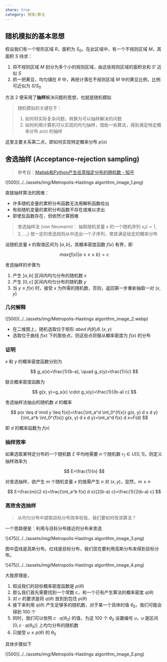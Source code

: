 ```yaml
---
share: true
category: 随笔/算法
---
```


## 随机模拟的基本思想

假设我们有一个矩形区域 $R$，面积为 $S_{0}$。在此区域中，有一个不规则区域 $M$，其面积 $S$ 待求：

1. 将不规则区域 $M$ 划分为多个小的规则区域，由这些规则区域的面积总和 $S'$ 近似 $S$
2. 抓一把黄豆，均匀铺在 $R$ 中，再统计落在不规则区域 $M$ 中的黄豆比例，比例可近似为 $S/S_{0}$

方法 2 便采用了**抽样**解决问题的思想，也就是随机模拟

> 随机模拟的关键在于：
> 1. 如何将实际复杂问题，转换为可以抽样解决的问题
> 2. 如何利用计算机可以实现的均匀抽样，借助一些算法，得到满足特定概率分布 $p(x)$ 的抽样

这里主要关系第二点，即如何实现特定概率分布 $p(x)$

## 舍选抽样 (Acceptance-rejection sampling)

> 参考自：[Matlab和Python产生任意指定分布的随机数 - 知乎](https://zhuanlan.zhihu.com/p/405066589)

![500](../../assets/img/Metropolis-Hastings algorithm_image_1.png)

直接抽样算法的困难：
- 许多随机变量的累积分布函数无法用解析函数给出
- 有些随机变量的累积分布函数不存在或难以求出
- 即使反函数存在，但依然计算困难

> 舍选抽样法 (von Neumann)： 抽取随机变量 $x$ 的一个随机序列 $x_{i}(i=1,2,\dots,)$ 按一定的舍选规则从中选出一个子序列，使其满足给定的概率分布

设随机变量 $x$ 的取值区间为 $[a,b]$，其概率密度函数 $f(x)$ 有界，即

$$
max\{f(x)|a\leq x \leq b\} = c
$$

舍选抽样的步骤为

1. 产生 $[a,b]$ 区间内均匀分布的随机数 $x$
2. 产生 $[0,c]$ 区间内均匀分布的随机数 $y$
3. 当 $y\leq f(x)$ 时，接受 $x$ 为所需的随机数，否则，返回第一步重新抽取一对 $(x,y)$

### 几何解释

![500](../../assets/img/Metropolis-Hastings algorithm_image_2.webp)

- 在二维图上，随机选取位于矩形 $abed$ 内的点 $(x,y)$
- 选取位于曲线 $f(x)$ 下的那些点，则这些点将服从概率密度为 $f(x)$ 的分布

### 证明

$x$ 和 $y$ 的概率密度函数分别为

$$
g_s(x)=\frac{1}{b-a}, \quad g_s(y)=\frac{1}{c}
$$

联合概率密度函数为

$$
g(x, y)=g_s(x) \cdot g_s(y)=\frac{1}{(b-a) c}
$$

舍选抽样法抽出的随机数 $d$ 的概率

$$
p(x \leq d \mid y \leq f(x))=\frac{\int_a^d \int_0^{f(x)} g(x, y) d x d y}{\int_a^b \int_0^{f(x)} g(x, y) d x d y}=\int_a^d f(x) d x=F(d)
$$

即 $d$ 的概率函数为 $f(x)$

### 抽样效率

如果选取某特定分布的一个随机数 $\xi$ 平均地需要 $n$ 个随机数 $r_1 \in U[0,1]$，则定义抽样效率为

$$
E=\frac{1}{n}
$$

对舍选抽样，欲产生 $m$ 个随机变量 $x$ 的值需产生 $n$ 对 $(x,y)$，显然，$m\leq n$

$$
E=\frac{m}{2 n}=\frac{\int_a^b f(x) d x}{2(b-a) c}=\frac{1}{2(b-a) c}
$$

### 高效舍选抽样

> 从均匀分布中提取目标分布效率较低，我们要如何改进算法？

一个思路便是：利用与目标分布接近的分布来舍选

![475](../../assets/img/Metropolis-Hastings algorithm_image_3.png)

图中蓝线是高斯分布，红线是目标分布，我们现在要利用高斯分布来得到目标分布。

![475](../../assets/img/Metropolis-Hastings algorithm_image_4.png)

大致原理是，

1. 假设我们的目标概率密度函数是 $p(\theta)$ 
2. 那么我们首先需要找到一个常数 $c$，和一个已有产生算法的概率密度 $q(\theta)$
3. 对 $c$ 的要求是将 $q(\theta)$ 放到到包住 $p(\theta)$
4. 接下来利用 $q(\theta)$ 产生足够多的随机数，对于某一个具体的值 $\theta_{0}$，我们可能会得到 100 个
5. 同时，我们可以依照 $c\cdot q(\theta_{0})$ 的值，为这 100 个 $\theta_{0}$ 设置编号 $u$，$u$ 是区间 $[0,c\cdot q(\theta_{0})]$ 上均匀分布的随机数
6. 只接受 $u\leq p(\theta)$ 的 $\theta_{0}$

具体步骤如下

![500](../../assets/img/Metropolis-Hastings algorithm_image_5.png)